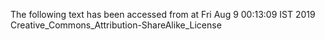 The following text has been accessed from at Fri Aug 9 00:13:09 IST 2019
Creative_Commons_Attribution-ShareAlike_License
